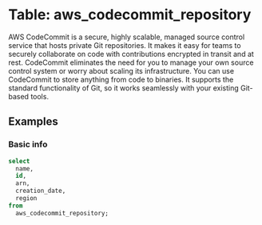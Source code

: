 # Table: aws_codecommit_repository

AWS CodeCommit is a secure, highly scalable, managed source control service that hosts private Git repositories. It makes it easy for teams to securely collaborate on code with contributions encrypted in transit and at rest. CodeCommit eliminates the need for you to manage your own source control system or worry about scaling its infrastructure. You can use CodeCommit to store anything from code to binaries. It supports the standard functionality of Git, so it works seamlessly with your existing Git-based tools.

## Examples

### Basic info

```sql
select
  name,
  id,
  arn,
  creation_date,
  region
from
  aws_codecommit_repository;
```
